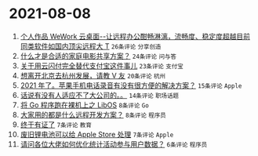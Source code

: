 # 2021-08-08

1. [个人作品 WeWork 云桌面--让远程办公酣畅淋漓，流畅度、稳定度超越目前同类软件如国内顶尖远程大 T](https://www.v2ex.com/t/794365) `26条评论` `分享创造`
1. [什么才是合适的家庭电影共享方案？](https://www.v2ex.com/t/794360) `24条评论` `问与答`
1. [关于用云闪付完全替代支付宝这件事儿](https://www.v2ex.com/t/794382) `23条评论` `支付宝`
1. [想离开北京去杭州发展，请教 V 友](https://www.v2ex.com/t/794384) `20条评论` `杭州`
1. [2021 年了。苹果手机电话录音有没有很方便的解决方案？](https://www.v2ex.com/t/794353) `15条评论` `Apple`
1. [话说有没有人适应不了大公司的。。](https://www.v2ex.com/t/794392) `14条评论` `职场话题`
1. [将 Go 程序跑在裸机上之 LibOS](https://www.v2ex.com/t/794371) `8条评论` `Go`
1. [大家用的都是什么远程开发方案？](https://www.v2ex.com/t/794354) `8条评论` `程序员`
1. [终于有证了](https://www.v2ex.com/t/794393) `7条评论` `教育`
1. [废旧锂电池可以给 Apple Store 处理](https://www.v2ex.com/t/794379) `7条评论` `Apple`
1. [请问各位大佬如何优化统计活动参与用户数据？](https://www.v2ex.com/t/794376) `6条评论` `程序员`
